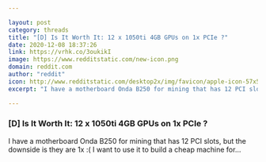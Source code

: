 ```yaml
---

layout: post
category: threads
title: "[D] Is It Worth It: 12 x 1050ti 4GB GPUs on 1x PCIe ?"
date: 2020-12-08 18:37:26
link: https://vrhk.co/3oukikI
image: https://www.redditstatic.com/new-icon.png
domain: reddit.com
author: "reddit"
icon: http://www.redditstatic.com/desktop2x/img/favicon/apple-icon-57x57.png
excerpt: "I have a motherboard Onda B250 for mining that has 12 PCI slots, but the downside is they are 1x :( I want to use it to build a cheap machine for..."

---
```


### [D] Is It Worth It: 12 x 1050ti 4GB GPUs on 1x PCIe ?

I have a motherboard Onda B250 for mining that has 12 PCI slots, but the downside is they are 1x :( I want to use it to build a cheap machine for...